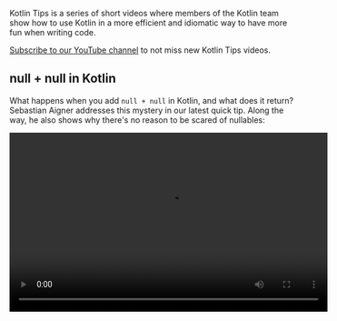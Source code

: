 [//]: # (title: Kotlin tips)

Kotlin Tips is a series of short videos where members of the Kotlin team show how to use Kotlin in a more efficient and idiomatic way to have more fun when writing code.

[Subscribe to our YouTube channel](https://www.youtube.com/channel/UCP7uiEZIqci43m22KDl0sNw) to not miss new Kotlin Tips videos.

## null + null in Kotlin

What happens when you add `null + null` in Kotlin, and what does it return? Sebastian Aigner addresses this mystery in our latest quick tip. Along the way, he also shows why there's no reason to be scared of nullables: 

<video width="560" height="315" src="https://youtu.be/wwplVknTza4" title="Kotlin Tips: null + null in Kotlin"/>

## Deduplicating collection items

Got a Kotlin collection that contains duplicates? Need a collection with only unique items? Let Sebastian Aigner show you how to remove duplicates from your lists, or turn them into sets in this Kotlin tip: 

<video width="560" height="315" src="https://youtu.be/ECOf0PeSANw" title="Kotlin Tips: Deduplicating Collection Items"/>

## The suspend and inline mystery

How come functions like [`repeat()`](https://kotlinlang.org/api/latest/jvm/stdlib/kotlin/repeat.html), [`map()`](https://kotlinlang.org/api/latest/jvm/stdlib/kotlin.collections/map.html) and [`filter()`](https://kotlinlang.org/api/latest/jvm/stdlib/kotlin.collections/filter.html) accept suspending functions in their lambdas, even though their signatures aren't coroutines-aware? In this episode of Kotlin Tips Sebastian Aigner solves the riddle: it has something to do with the inline modifier:

<video width="560" height="315" src="https://youtu.be/R2395u7SdcI" title="Kotlin Tips: The Suspend and Inline Mystery"/>

## Unshadowing declarations with their fully qualified name

Shadowing means having two declarations in a scope have the same name. So, how do you pick? In this episode of Kotlin Tips Sebastian Aigner shows you a simple Kotlin trick to call exactly the function that you need, using the power of fully qualified names:

<video width="560" height="315" src="https://youtu.be/mJRzF9WtCpU" title="Kotlin Tips: Unshadowing Declarations"/>

## Return and throw with the Elvis operator

[Elvis](null-safety.md#elvis-operator) has entered the building once more! Sebastian Aigner explains why the operator is named after the famous singer, and how you can use `?:` in Kotlin to return or throw. The magic behind the scenes? [The Nothing type](https://kotlinlang.org/api/latest/jvm/stdlib/kotlin/-nothing.html).

<video width="560" height="315" src="https://youtu.be/L8aFK7QrbA8" title="Kotlin Tips: Return and Throw with the Elvis Operator"/>

## Destructuring declarations

With [destructuring declarations](destructuring-declarations.md) in Kotlin, you can create multiple variables from a single object, all at once. In this video Sebastian Aigner shows you a selection of things that can be destructured – pairs, lists, maps, and more. And what about your own objects? Kotlin's component functions provide an answer for those as well:

<video width="560" height="315" src="https://youtu.be/zu1PUAvk_Lw" title="Kotlin Tips: Destructuring Declarations"/>

## Operator functions with nullable values

In Kotlin, you can override operators like addition and subtraction for your classes and supply your own logic. But what if you want to allow null values, both on their left and right sides? In this video, Sebastian Aigner answers this question:

<video width="560" height="315" src="https://youtu.be/x2bZJv8i0vw" title="Kotlin Tips: Operator Functions With Nullable Values"/>

## Timing code

Watch Sebastian Aigner give a quick overview of the [`measureTimedValue()`](https://kotlinlang.org/api/latest/jvm/stdlib/kotlin.time/measure-timed-value.html) function, and learn how you can time your code:

<video width="560" height="315" src="https://youtu.be/j_LEcry7Pms" title="Kotlin Tips: Timing Code"/>

## Improving loops

In this video, Sebastian Aigner will demonstrate how to improve [loops](control-flow.md#for循环) to make your code more readable, understandable, and concise:

<video width="560" height="315" src="https://youtu.be/i-kyPp1qFBA" title="Kotlin Tips: Improving Loops"/>

## Strings

In this episode, Kate Petrova shows three tips to help you work with [Strings](strings.md) in Kotlin:

<video width="560" height="315" src="https://youtu.be/IL3RLKvWJF4" title="Kotlin Tips: Strings"/>

## Doing more with the Elvis operator

In this video, Sebastian Aigner will show how to add more logic to the [Elvis operator](null-safety.md#elvis-operator), such as logging to the right part of the operator:

<video width="560" height="315" src="https://youtu.be/L9wqYQ-fXaM" title="Kotlin Tips: The Elvis Operator"/>

## Kotlin collections

In this episode, Kate Petrova shows three tips to help you work with [Kotlin Collections](collections-overview.md):

<video width="560" height="315" src="https://youtu.be/ApXbm1T_eI4" title="Kotlin Tips: Kotlin Collections"/>

## What's next?

* See the complete list of Kotlin Tips in our [YouTube playlist](https://youtube.com/playlist?list=PLlFc5cFwUnmyDrc-mwwAL9cYFkSHoHHz7)
* Learn how to write [idiomatic Kotlin code for popular cases](idioms.md)
